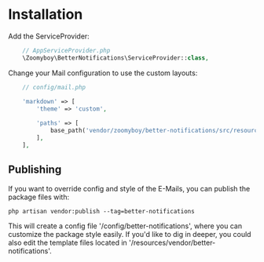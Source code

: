 # Installation

Add the ServiceProvider: 

```php
    // AppServiceProvider.php
    \Zoomyboy\BetterNotifications\ServiceProvider::class,
```

Change your Mail configuration to use the custom layouts:
```php
    // config/mail.php
    
    'markdown' => [
        'theme' => 'custom',

        'paths' => [
            base_path('vendor/zoomyboy/better-notifications/src/resources'),
        ],
    ],
```

## Publishing
If you want to override config and style of the E-Mails, you can publish the package files with:
```
php artisan vendor:publish --tag=better-notifications
```

This will create a config file '/config/better-notifications', where you can customize the package style easily. If you'd like to dig in deeper, you could also edit the template files located in '/resources/vendor/better-notifications'.

